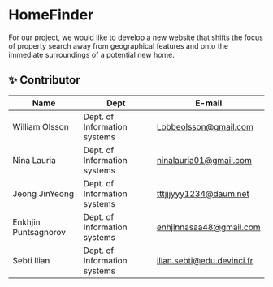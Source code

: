# HomeFinder
For our project, we would like to develop a new website that shifts the focus of property search away from geographical features and onto the immediate surroundings of a potential new home.


 ## :sparkles: Contributor

| Name                 | Dept                         | E-mail                   |
|----------------------|------------------------------|--------------------------|
| William Olsson       | Dept. of Information systems | Lobbeolsson@gmail.com    |
| Nina Lauria          | Dept. of Information systems | ninalauria01@gmail.com |
| Jeong JinYeong       | Dept. of Information systems | tttjjjyyy1234@daum.net   |
| Enkhjin Puntsagnorov | Dept. of Information systems | enhjinnasaa48@gmail.com  |
|Sebti Ilian           |  Dept. of Information systems|ilian.sebti@edu.devinci.fr|
